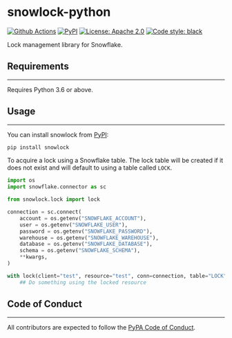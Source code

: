 # snowlock-python

[![Github Actions](https://github.com/mx51/snowlock-python/actions/workflows/master.yml/badge.svg)](https://github.com/mx51/snowlock-python/actions/workflows/master.yml)
[![PyPI](https://img.shields.io/pypi/v/snowlock)](https://pypi.org/project/snowlock/)
[![License: Apache 2.0](https://img.shields.io/badge/License-Apache%202.0-blue.svg)](https://github.com/mx51/snowlock-python/blob/master/LICENSE)
[![Code style: black](https://img.shields.io/badge/code%20style-black-000000.svg)](https://github.com/psf/black)

Lock management library for Snowflake.

## Requirements
---
Requires Python 3.6 or above.
## Usage
---
You can install snowlock from [PyPI](https://pypi.org/project/snowlock/):
```bash
pip install snowlock
```

To acquire a lock using a Snowflake table. The lock table will be created if it does not exist and will default to using a table called `LOCK`.
```py
import os
import snowflake.connector as sc

from snowlock.lock import lock

connection = sc.connect(
    account = os.getenv("SNOWFLAKE_ACCOUNT"),
    user = os.getenv("SNOWFLAKE_USER"),
    password = os.getenv("SNOWFLAKE_PASSWORD"),
    warehouse = os.getenv("SNOWFLAKE_WAREHOUSE"),
    database = os.getenv("SNOWFLAKE_DATABASE"),
    schema = os.getenv("SNOWFLAKE_SCHEMA"),
    **kwargs,
)

with lock(client="test", resource="test", conn=connection, table="LOCK") as session:
    ## Do something using the locked resource

```

## Code of Conduct
---
All contributors are expected to follow the [PyPA Code of Conduct](https://www.pypa.io/en/latest/code-of-conduct/).